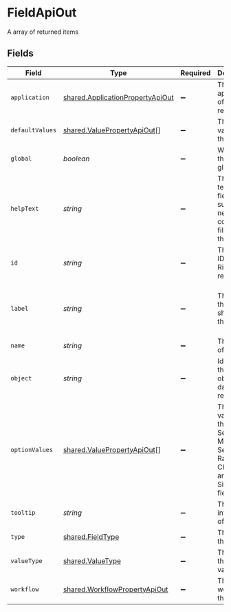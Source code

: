 # FieldApiOut

A array of returned items


## Fields

| Field                                                                                                 | Type                                                                                                  | Required                                                                                              | Description                                                                                           | Example                                                                                               |
| ----------------------------------------------------------------------------------------------------- | ----------------------------------------------------------------------------------------------------- | ----------------------------------------------------------------------------------------------------- | ----------------------------------------------------------------------------------------------------- | ----------------------------------------------------------------------------------------------------- |
| `application`                                                                                         | [shared.ApplicationPropertyApiOut](../../models/shared/applicationpropertyapiout.md)                  | :heavy_minus_sign:                                                                                    | The parent application of the record                                                                  |                                                                                                       |
| `defaultValues`                                                                                       | [shared.ValuePropertyApiOut](../../models/shared/valuepropertyapiout.md)[]                            | :heavy_minus_sign:                                                                                    | The default values of the field                                                                       |                                                                                                       |
| `global`                                                                                              | *boolean*                                                                                             | :heavy_minus_sign:                                                                                    | Whether the field is global                                                                           | false                                                                                                 |
| `helpText`                                                                                            | *string*                                                                                              | :heavy_minus_sign:                                                                                    | The help text of the field to supply necessary context for filling out the field                      | Determine the Risk Severity from your assessment                                                      |
| `id`                                                                                                  | *string*                                                                                              | :heavy_minus_sign:                                                                                    | The unique ID of this Risk Cloud resource                                                             | a1b2c3d4                                                                                              |
| `label`                                                                                               | *string*                                                                                              | :heavy_minus_sign:                                                                                    | The label of the field as shown on the record                                                         | Enter the Risk Severity based on your assessment                                                      |
| `name`                                                                                                | *string*                                                                                              | :heavy_minus_sign:                                                                                    | The name of the field                                                                                 | Risk Severity                                                                                         |
| `object`                                                                                              | *string*                                                                                              | :heavy_minus_sign:                                                                                    | Identifies the type of object this data represents                                                    | field                                                                                                 |
| `optionValues`                                                                                        | [shared.ValuePropertyApiOut](../../models/shared/valuepropertyapiout.md)[]                            | :heavy_minus_sign:                                                                                    | The option values of the field for Select, Multi-Select, Radio, Checkbox, and E-Signature field types |                                                                                                       |
| `tooltip`                                                                                             | *string*                                                                                              | :heavy_minus_sign:                                                                                    | The tooltip information of the field                                                                  | Select the Risk Severity                                                                              |
| `type`                                                                                                | [shared.FieldType](../../models/shared/fieldtype.md)                                                  | :heavy_minus_sign:                                                                                    | The type of the field                                                                                 | SELECT                                                                                                |
| `valueType`                                                                                           | [shared.ValueType](../../models/shared/valuetype.md)                                                  | :heavy_minus_sign:                                                                                    | The type of the field value                                                                           | OPTION                                                                                                |
| `workflow`                                                                                            | [shared.WorkflowPropertyApiOut](../../models/shared/workflowpropertyapiout.md)                        | :heavy_minus_sign:                                                                                    | The parent workflow of the step                                                                       |                                                                                                       |